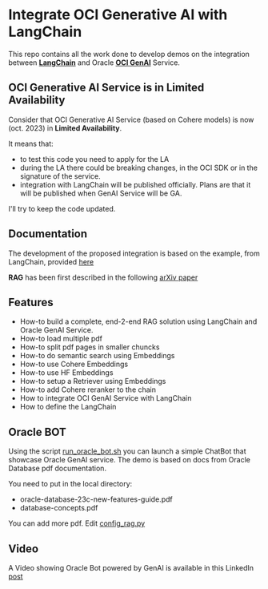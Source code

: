 # Integrate OCI Generative AI with LangChain
This repo contains all the work done to develop demos on the integration between [**LangChain**](https://www.langchain.com/) and Oracle [**OCI GenAI**](https://www.oracle.com/artificial-intelligence/generative-ai/large-language-models/) Service.

## OCI Generative AI Service is in Limited Availability
Consider that OCI Generative AI Service (based on Cohere models) is now (oct. 2023) in **Limited 
Availability**.

It means that:
* to test this code you need to apply for the LA
* during the LA there could be breaking changes, in the OCI SDK or in the signature of the service.
* integration with LangChain will be published officially. Plans are that it will be published when GenAI Service will be GA.

I'll try to keep the code updated.

## Documentation
The development of the proposed integration is based on the example, from LangChain, provided [here](https://python.langchain.com/docs/modules/model_io/models/llms/custom_llm)

**RAG** has been first described in the following [arXiv paper](https://arxiv.org/pdf/2005.11401.pdf)

## Features
* How-to build a complete, end-2-end RAG solution using LangChain and Oracle GenAI Service.
* How-to load multiple pdf
* How-to split pdf pages in smaller chuncks
* How-to do semantic search using Embeddings
* How-to use Cohere Embeddings
* How-to use HF Embeddings
* How-to setup a Retriever using Embeddings
* How-to add Cohere reranker to the chain
* How to integrate OCI GenAI Service with LangChain
* How to define the LangChain

## Oracle BOT
Using the script [run_oracle_bot.sh](./run_oracle_bot.sh) you can launch a simple ChatBot that showcase Oracle GenAI service. The demo is based on docs from Oracle Database pdf documentation.

You need to put in the local directory:
* oracle-database-23c-new-features-guide.pdf
* database-concepts.pdf

You can add more pdf. Edit [config_rag.py](./config_rag.py)

## Video
A Video showing Oracle Bot powered by GenAI is available in this LinkedIn [post](https://www.linkedin.com/feed/update/urn:li:activity:7127218835404795905/)




